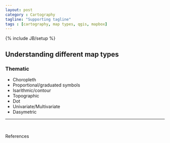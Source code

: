 ```yaml
---
layout: post
category : Cartography
tagline: "Supporting tagline"
tags : [cartography, map types, qgis, mapbox]
---
```


{% include JB/setup %} 

## Understanding different map types

### Thematic

 * Choropleth
 * Proportional/graduated symbols
 * Isarithmic/contour
 * Topographic
 * Dot
 * Univariate/Multivariate
 * Dasymetric

----

<br>

References

[^1]: 

[^2]:


